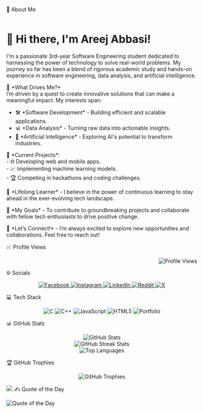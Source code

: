 🌟 About Me
<div style="display: flex; align-items: center; justify-content: space-between;">
  <div>
    <h1>👋 Hi there, I'm Areej Abbasi!</h1>
    <p>
      I'm a passionate 3rd-year Software Engineering student dedicated to harnessing the power of technology to solve real-world problems. My journey so far has been a blend of rigorous academic study and hands-on experience in software engineering, data analysis, and artificial intelligence.
    </p>
    <p>
      🌟 *What Drives Me?*<br>
      I’m driven by a quest to create innovative solutions that can make a meaningful impact. My interests span:
    </p>
    <ul>
      <li>🛠️ *Software Development* - Building efficient and scalable applications.</li>
      <li>📊 *Data Analysis* - Turning raw data into actionable insights.</li>
      <li>🤖 *Artificial Intelligence* - Exploring AI's potential to transform industries.</li>
    </ul>
    <p>
      🚀 *Current Projects*:<br>
      - 🌐 Developing web and mobile apps.<br>
      - 📈 Implementing machine learning models.<br>
      - 🏆 Competing in hackathons and coding challenges.
    </p>
    <p>
      🌱 *Lifelong Learner* - I believe in the power of continuous learning to stay ahead in the ever-evolving tech landscape.
    </p>
    <p>
      🎯 *My Goals* - To contribute to groundbreaking projects and collaborate with fellow tech enthusiasts to drive positive change.
    </p>
    <p>
      🌟 *Let’s Connect!* - I’m always excited to explore new opportunities and collaborations. Feel free to reach out!
    </p>
  </div>
</div>
📈 Profile Views
<p align="right">
  <img src="https://komarev.com/ghpvc/?username=areeejabbasii&style=flat-square&color=red" alt="Profile Views"/>
</p>
🌐 Socials
<p align="center">
  <a href="https://www.facebook.com/profile.php?id=61563976922947">
    <img src="https://img.shields.io/badge/Facebook-%231877F2.svg?logo=Facebook&logoColor=white" alt="Facebook"/>
  </a>
  <a href="https://www.instagram.com/areejabbasii/">
    <img src="https://img.shields.io/badge/Instagram-%23E4405F.svg?logo=Instagram&logoColor=white" alt="Instagram"/>
  </a>
  <a href="http://www.linkedin.com/in/areej-abbasi-b04418321">
    <img src="https://img.shields.io/badge/LinkedIn-%230077B5.svg?logo=linkedin&logoColor=white" alt="LinkedIn"/>
  </a>
  <a href="https://www.reddit.com/user/DifficultInjury8135/?utm_source=share">
    <img src="https://img.shields.io/badge/Reddit-%23FF4500.svg?logo=Reddit&logoColor=white" alt="Reddit"/>
  </a>
  <a href="https://x.com/areejabbasii534">
    <img src="https://img.shields.io/badge/X-black.svg?logo=X&logoColor=white" alt="X"/>
  </a>
</p>
💻 Tech Stack
<p align="center">
  <img src="https://img.shields.io/badge/c-%2300599C.svg?style=for-the-badge&logo=c&logoColor=white" alt="C"/>                                                                                                                                                                                                       
  <img src="https://img.shields.io/badge/c++-%2300599C.svg?style=for-the-badge&logo=c%2B%2B&logoColor=white" alt="C++"/>
  <img src="https://img.shields.io/badge/javascript-%23323330.svg?style=for-the-badge&logo=javascript&logoColor=%23F7DF1E" alt="JavaScript"/>
  <img src="https://img.shields.io/badge/html5-%23E34F26.svg?style=for-the-badge&logo=html5&logoColor=white" alt="HTML5"/>
  <img src="https://img.shields.io/badge/Portfolio-%23000000.svg?style=for-the-badge&logo=firefox&logoColor=#FF7139" alt="Portfolio"/>
</p>
📊 GitHub Stats
<p align="center">
  <img src="https://github-readme-stats.vercel.app/api?username=areeejabbasii&theme=radical&hide_border=true&include_all_commits=true&count_private=true" alt="GitHub Stats"/><br/>
  <img src="https://github-readme-streak-stats.herokuapp.com/?user=areeejabbasii&theme=radical&hide_border=true" alt="GitHub Streak Stats"/><br/>
  <img src="https://github-readme-stats.vercel.app/api/top-langs/?username=areeejabbasii&theme=radical&hide_border=true&include_all_commits=true&count_private=true&layout=compact" alt="Top Languages"/>
</p>
🏆 GitHub Trophies
<p align="center">
  <img src="https://github-profile-trophy.vercel.app/?username=areeejabbasii&theme=radical&no-frame=true&no-bg=false&margin-w=4" alt="GitHub Trophies"/>
</p>
<img tab-index="-1" src="https://th.bing.com/th/id/R.91b513350e4fc3e7ac634fbcca36fc25?rik=T9T153eBN0nAyw&amp;pid=ImgRaw&amp;r=0" data-bm="8">
✍️ Quote of the Day
<p align="left">
  <img src="https://quotes-github-readme.vercel.app/api?type=horizontal&theme=radical" alt="Quote of the Day"/>
</p>
